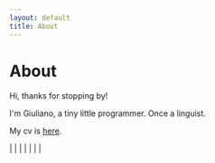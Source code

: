 ```yaml
---
layout: default
title: About
---
```

# About

Hi, thanks for stopping by!

I'm Giuliano, a tiny little programmer. Once a linguist.

My cv is [here](https://giulianopz.github.io/cv/).

<div id="webaddress">
<a href="https://github.com/giulianopz" class="fab fa-github"></a>
| <a href="https://www.linkedin.com/in/giuliano-panzironi/" class="fab fa-linkedin"></a>
| <a rel="me" href="https://hachyderm.io/web/@giulianopz" class="fab fa-mastodon"></a>
| <a href="https://bsky.app/profile/giulianopz.bsky.social" class="fa-solid fa-cloud"></a>
| <a href="https://stackoverflow.com/users/9109880/giulianopz?tab=profile" class="fa-brands fa-stack-overflow"></a>
| <a href="https://www.ifixit.com/User/3323023/Giuliano+Panzironi" class="fa-solid fa-screwdriver-wrench"></a>
| <a href="https://www.goodreads.com/user/show/168807725-giuliano-panzironi" class="fa-brands fa-goodreads"></a>
| <a href="https://www.youtube.com/@giuliano.panzironi" class="fa-brands fa-youtube"></a>
</div>
<br>
<br>

